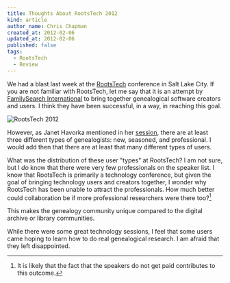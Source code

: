 ```yaml
---
title: Thoughts About RootsTech 2012
kind: article
author_name: Chris Chapman
created_at: 2012-02-06
updated_at: 2012-02-06
published: false
tags:
  - RootsTech
  - Review
---
```

We had a blast last week at the 
[RootsTech](http://rootstech.org/ "rootstech.org") conference in Salt Lake City.
If you are not familiar with RootsTech, let me say that it is an attempt by 
[FamilySearch International](http://familysearch.org "familysearch.org") to 
bring together genealogical software creators and users. I think they have been
successful, in a way, in reaching this goal.

![RootsTech 2012](/images/rootstech.320x480-75.2012.jpg)

However, as Janet Havorka mentioned in her
[session](http://rootstech.org/schedule/saturday/TU031 "Advocating Genealogy and Growing the Market: Issues of the New Genealogist"),
there are at least three different types of genealogists: new, seasoned, and 
professional. I would add then that there are at least that many different types of
users. 

What was the distribution of these user "types" at RootsTech? I am not sure,
but I *do* know that there were very few professionals on the speaker list. I know
that RootsTech is primarily a technology conference, but given the goal of
bringing technology users and creators together, I wonder why RootsTech has been
unable to attract the professionals. How much better could collaboration be if more
professional researchers were there too?[^1]

This makes the genealogy community unique compared to the digital
archive or library communities.

While there were some great technology sessions, I feel that some users came
hoping to learn how to do real genealogical research. I am afraid that they left
disappointed.

[^1]: It is likely that the fact that the speakers do not get paid contributes to this outcome.
